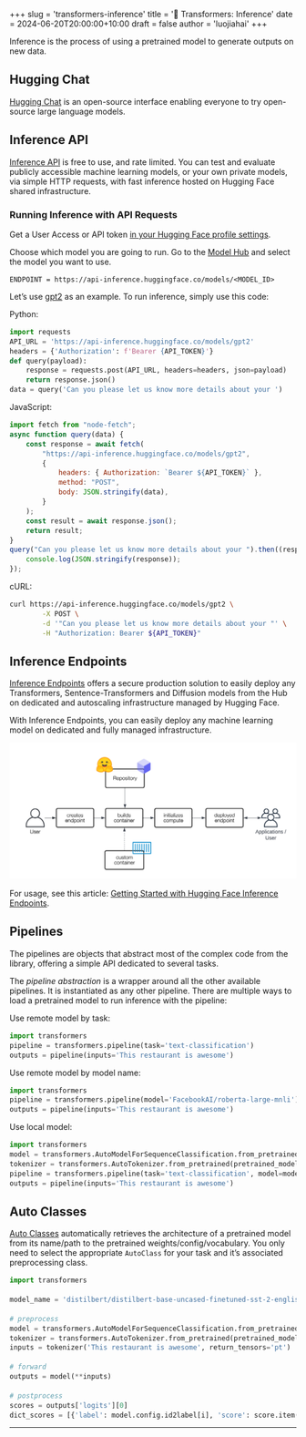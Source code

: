 +++
slug = 'transformers-inference'
title = '🤗 Transformers: Inference'
date = 2024-06-20T20:00:00+10:00
draft = false
author = 'luojiahai'
+++

Inference is the process of using a pretrained model to generate outputs on new data.

## Hugging Chat

[Hugging Chat](https://huggingface.co/chat/) is an open-source interface enabling everyone to try open-source large
language models.

## Inference API

[Inference API](https://huggingface.co/docs/api-inference/) is free to use, and rate limited. You can test and evaluate
publicly accessible machine learning models, or your own private models, via simple HTTP requests, with fast inference
hosted on Hugging Face shared infrastructure.

### Running Inference with API Requests

Get a User Access or API token [in your Hugging Face profile settings](https://huggingface.co/settings/tokens).

Choose which model you are going to run. Go to the [Model Hub](https://huggingface.co/models) and select the model you
want to use.

```
ENDPOINT = https://api-inference.huggingface.co/models/<MODEL_ID>
```

Let’s use [gpt2](https://huggingface.co/gpt2) as an example. To run inference, simply use this code:

Python:

```python
import requests
API_URL = 'https://api-inference.huggingface.co/models/gpt2'
headers = {'Authorization': f'Bearer {API_TOKEN}'}
def query(payload):
    response = requests.post(API_URL, headers=headers, json=payload)
    return response.json()
data = query('Can you please let us know more details about your ')
```

JavaScript:

```javascript
import fetch from "node-fetch";
async function query(data) {
    const response = await fetch(
        "https://api-inference.huggingface.co/models/gpt2",
        {
            headers: { Authorization: `Bearer ${API_TOKEN}` },
            method: "POST",
            body: JSON.stringify(data),
        }
    );
    const result = await response.json();
    return result;
}
query("Can you please let us know more details about your ").then((response) => {
    console.log(JSON.stringify(response));
});
```

cURL:

```bash
curl https://api-inference.huggingface.co/models/gpt2 \
        -X POST \
        -d '"Can you please let us know more details about your "' \
        -H "Authorization: Bearer ${API_TOKEN}"
```

## Inference Endpoints

[Inference Endpoints](https://huggingface.co/docs/inference-endpoints/) offers a secure production solution to easily
deploy any Transformers, Sentence-Transformers and Diffusion models from the Hub on dedicated and autoscaling
infrastructure managed by Hugging Face.

With Inference Endpoints, you can easily deploy any machine learning model on dedicated and fully managed
infrastructure.

![](images/creation_flow.png)

For usage, see this article: [Getting Started with Hugging Face Inference Endpoints](https://huggingface.co/blog/inference-endpoints).

## Pipelines

The pipelines are objects that abstract most of the complex code from the library, offering a simple API dedicated to
several tasks.

The *pipeline abstraction* is a wrapper around all the other available pipelines. It is instantiated as any other
pipeline. There are multiple ways to load a pretrained model to run inference with the pipeline:

Use remote model by task:

```python
import transformers
pipeline = transformers.pipeline(task='text-classification')
outputs = pipeline(inputs='This restaurant is awesome')
```

Use remote model by model name:

```python
import transformers
pipeline = transformers.pipeline(model='FacebookAI/roberta-large-mnli')
outputs = pipeline(inputs='This restaurant is awesome')
```

Use local model:

```python
import transformers
model = transformers.AutoModelForSequenceClassification.from_pretrained(pretrained_model_name_or_path='path/to/model')
tokenizer = transformers.AutoTokenizer.from_pretrained(pretrained_model_name_or_path='path/to/model')
pipeline = transformers.pipeline(task='text-classification', model=model, tokenizer=tokenizer)
outputs = pipeline(inputs='This restaurant is awesome')
```

## Auto Classes

[Auto Classes](https://huggingface.co/docs/transformers/model_doc/auto) automatically retrieves the architecture of a
pretrained model from its name/path to the pretrained weights/config/vocabulary. You only need to select the appropriate
`AutoClass` for your task and it’s associated preprocessing class.

```python
import transformers

model_name = 'distilbert/distilbert-base-uncased-finetuned-sst-2-english'

# preprocess
model = transformers.AutoModelForSequenceClassification.from_pretrained(pretrained_model_name_or_path=model_name)
tokenizer = transformers.AutoTokenizer.from_pretrained(pretrained_model_name_or_path=model_name)
inputs = tokenizer('This restaurant is awesome', return_tensors='pt')

# forward
outputs = model(**inputs)

# postprocess
scores = outputs['logits'][0]
dict_scores = [{'label': model.config.id2label[i], 'score': score.item()} for i, score in enumerate(scores)]
```

---
